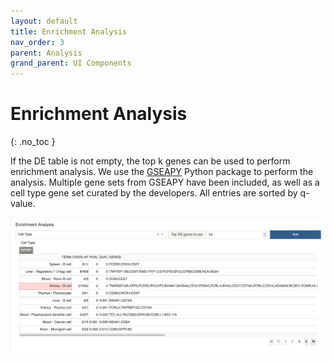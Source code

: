 ```yaml
---
layout: default
title: Enrichment Analysis
nav_order: 3
parent: Analysis
grand_parent: UI Components
---
```


# Enrichment Analysis
{: .no_toc }

If the DE table is not empty, the top k genes can be used to
perform enrichment analysis. We use the
[GSEAPY](https://gseapy.readthedocs.io/en/latest/introduction.html)
Python package to perform the analysis.
Multiple gene sets from GSEAPY have been included,
as well as a cell type gene set curated by the developers. All entries
are sorted by q-value.

<img src="../../../images/enrich.png" class="center"/>